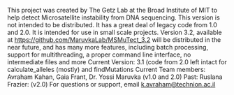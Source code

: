 This project was created by The Getz Lab at the Broad Institute of MIT to help detect Microsatellite instability from DNA sequencing. 
This version is not intended to be distributed. It has a great deal of legacy code from 1.0 and 2.0. It is intended for use in small scale projects. 
Version 3.2, available at https://github.com/MaruvkaLab/MSMuTect_3.2 will be distributed in the near future, and has many more features, including batch processing, support for multithreading, a proper command line interface, no intermediate files and more
Current Version: 3.1 (code from 2.0 left intact for calculate_alleles (mostly) and findMutations
Current Team members: Avraham Kahan, Gaia Frant, Dr. Yossi Maruvka (v1.0 and 2.0)
Past: Ruslana Frazier: (v2.0) 
For questions or support, email k.avraham@technion.ac.il
